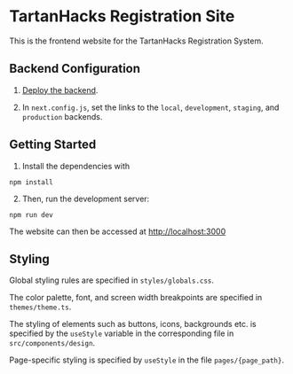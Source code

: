 # TartanHacks Registration Site

This is the frontend website for the TartanHacks Registration System.
## Backend Configuration

1. [Deploy the backend](https://github.com/ScottyLabs/tartanhacks-backend/blob/master/README.md).

2. In `next.config.js`, set the links to the  `local`, `development`, `staging`, and `production` backends.


## Getting Started
1. Install the dependencies with
```
npm install
```

2. Then, run the development server:
```
npm run dev
```

The website can then be accessed at [http://localhost:3000](http://localhost:3000)

## Styling

Global styling rules are specified in `styles/globals.css`.

The color palette, font, and screen width breakpoints are specified in `themes/theme.ts`.

The styling of elements such as buttons, icons, backgrounds etc. is specified by the `useStyle` variable in the corresponding file in `src/components/design`.

Page-specific styling is specified by `useStyle` in the file `pages/{page_path}`.
